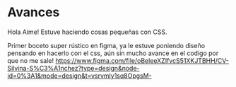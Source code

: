 # Avances
Hola Aime! Estuve haciendo cosas pequeñas con CSS.

Primer boceto super rústico en figma, ya le estuve poniendo diseño pensando en hacerlo con el css, aún sin mucho avance en el codigo por que no me sale!  https://www.figma.com/file/oBeleeXZIfvcS51XKJTBHH/CV-Silvina-S%C3%A1nchez?type=design&node-id=0%3A1&mode=design&t=vsrvmly1sq8OpgsM-
